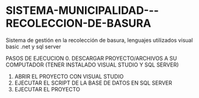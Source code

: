 # SISTEMA-MUNICIPALIDAD---RECOLECCION-DE-BASURA
Sistema de gestión en la recolección de basura, lenguajes utilizados visual basic .net y sql server

PASOS DE EJECUCION
0. DESCARGAR PROYECTO/ARCHIVOS A SU COMPUTADOR (TENER INSTALADO VISUAL STUDIO Y SQL SERVER)
1. ABRIR EL PROYECTO CON VISUAL STUDIO
2. EJECUTAR EL SCRIPT DE LA BASE DE DATOS EN SQL SERVER
3. EJECUTAR EL PROYECTO
